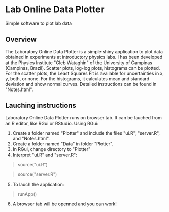 # Lab Online Data Plotter
Simple software to plot lab data 

## Overview

The Laboratory Online Data Plotter is a simple shiny application to plot data obtained in experiments at introductory physics labs. I has been developed at the Physics Institute "Gleb Wataghin" of the University of Campinas (Campinas, Brazil). Scatter plots, log-log plots, histograms can be plotted. For the scatter plots, the Least Squares Fit is available for uncertainties in x, y, both, or none. For the histograms, it calculates mean and standard deviation and show normal curves. Detailed instructions can be found in "Notes.html".

## Lauching instructions

Laboratory Online Data Plotter runs on browser tab. It can be lauched from an R editor, like RGui or RStudio. Using RGui:
1. Create a folder named "Plotter" and include the files "ui.R", "server.R", and "Notes.html".
2. Create a folder named "Data" in folder "Plotter".
3. In RGui, change directory to "Plotter"
4. Interpret "ui.R" and "server.R":
>source("ui.R")

>source("server.R")
5. To lauch the application:
>runApp()
6. A browser tab will be openned and you can work!
